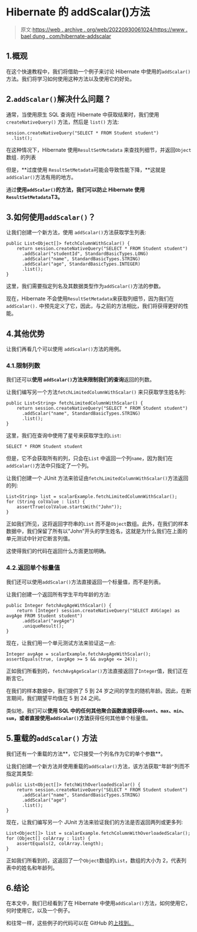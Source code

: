 # Hibernate 的 addScalar()方法

> 原文:[https://web . archive . org/web/20220930061024/https://www . bael dung . com/hibernate-addscalar](https://web.archive.org/web/20220930061024/https://www.baeldung.com/hibernate-addscalar)

## 1.概观

在这个快速教程中，我们将借助一个例子来讨论 Hibernate 中使用的`addScalar()`方法。我们将学习如何使用这种方法以及使用它的好处。

## 2.`addScalar()`解决什么问题？

通常，当使用原生 SQL 查询在 Hibernate 中获取结果时，我们使用`createNativeQuery()` 方法，然后是 `list()` 方法:

```
session.createNativeQuery("SELECT * FROM Student student")
  .list();
```

在这种情况下，Hibernate 使用`ResultSetMetadata` 来查找列细节，并返回`Object`数组`.` 的列表

但是，**过度使用 `ResultSetMetadata`可能会导致性能下降，**这就是`addScalar()`方法有用的地方。

通过**使用`addScalar()`的方法，我们可以防止 Hibernate 使用`ResultSetMetadata`T3。**

## 3.如何使用`addScalar()`？

让我们创建一个新方法，使用 `addScalar()`方法获取学生列表:

```
public List<Object[]> fetchColumnWithScalar() {
    return session.createNativeQuery("SELECT * FROM Student student")
      .addScalar("studentId", StandardBasicTypes.LONG)
      .addScalar("name", StandardBasicTypes.STRING)
      .addScalar("age", StandardBasicTypes.INTEGER)
      .list();
}
```

这里，我们需要指定列名及其数据类型作为`addScalar()`方法的参数。

现在，Hibernate 不会使用`ResultSetMetadata`来获取列细节，因为我们在`addScalar().` 中预先定义了它，因此，与之前的方法相比，我们将获得更好的性能。

## 4.其他优势

让我们再看几个可以使用 `addScalar()`方法的用例。

### 4.1.限制列数

我们还可以**使用 `addScalar()`方法来限制我们的查询**返回的列数。

让我们编写另一个方法`fetchLimitedColumnWithScalar()` 来只获取学生姓名列:

```
public List<String> fetchLimitedColumnWithScalar() {
    return session.createNativeQuery("SELECT * FROM Student student")
      .addScalar("name", StandardBasicTypes.STRING)
      .list();
}
```

这里，我们在查询中使用了星号来获取学生的`List`:

```
SELECT * FROM Student student
```

但是，它不会获取所有的列，只会在`List` 中返回一个列`name`，因为我们在`addScalar()`方法中只指定了一个列。

让我们创建一个 JUnit 方法来验证由`fetchLimitedColumnWithScalar()`方法返回的列:

```
List<String> list = scalarExample.fetchLimitedColumnWithScalar();
for (String colValue : list) {
    assertTrue(colValue.startsWith("John"));
}
```

正如我们所见，这将返回字符串的`List` 而不是`Object`数组。此外，在我们的样本数据中，我们保留了所有以“John”开头的学生姓名，这就是为什么我们在上面的单元测试中针对它断言列值。

这使得我们的代码在返回什么方面更加明确。

### 4.2.返回单个标量值

我们还可以使用`addScalar()`方法直接返回一个标量值，而不是列表。

让我们创建一个返回所有学生平均年龄的方法:

```
public Integer fetchAvgAgeWithScalar() {
    return (Integer) session.createNativeQuery("SELECT AVG(age) as avgAge FROM Student student")
      .addScalar("avgAge")
      .uniqueResult();
}
```

现在，让我们用一个单元测试方法来验证这一点:

```
Integer avgAge = scalarExample.fetchAvgAgeWithScalar();
assertEquals(true, (avgAge >= 5 && avgAge <= 24));
```

正如我们所看到的，`fetchAvgAgeScalar()`方法直接返回了`Integer`值，我们正在断言它。

在我们的样本数据中，我们提供了 5 到 24 岁之间的学生的随机年龄。因此，在断言期间，我们期望平均值在 5 到 24 之间。

类似地，我们可以**使用 SQL 中的任何其他聚合函数直接获得`count`、`max`、`min`、`sum`，或者直接使用`addScalar()`方法**获得任何其他单个标量值。

## 5.重载的`addScalar()` 方法

我们还有一个重载的方法**，它只接受一个列名作为它的单个参数**。

让我们创建一个新方法并使用重载的`addScalar()`方法，该方法获取`“`年龄`“`列而不指定其类型:

```
public List<Object[]> fetchWithOverloadedScalar() {
    return session.createNativeQuery("SELECT * FROM Student student")
      .addScalar("name", StandardBasicTypes.STRING)
      .addScalar("age")
      .list();
}
```

现在，让我们编写另一个 JUnit 方法来验证我们的方法是否返回两列或更多列:

```
List<Object[]> list = scalarExample.fetchColumnWithOverloadedScalar();
for (Object[] colArray : list) {
    assertEquals(2, colArray.length);
}
```

正如我们所看到的，这返回了一个`Object`数组的`List`，数组的大小为 2，代表列表中的姓名和年龄列。

## 6.结论

在本文中，我们已经看到了在 Hibernate 中使用`addScalar()`方法，如何使用它，何时使用它，以及一个例子。

和往常一样，这些例子的代码可以在 GitHub 的[上找到。](https://web.archive.org/web/20220524055631/https://github.com/eugenp/tutorials/tree/master/persistence-modules/hibernate-queries)
